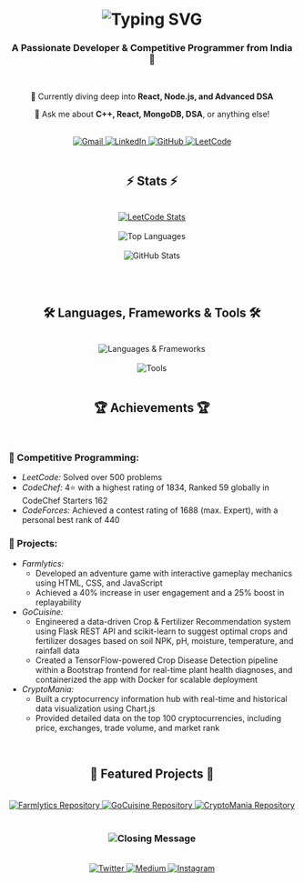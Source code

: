 <h1 align="center">
  <img src="https://readme-typing-svg.herokuapp.com/?font=Righteous&size=35&center=true&vCenter=true&width=500&height=70&duration=4000&lines=Hi+There!+👋;+I'm+Ronak+Nayak!;" alt="Typing SVG" />
</h1>

<h3 align="center">A Passionate Developer & Competitive Programmer from India 🚀</h3>

<br/>

<div align="center">
  <p>🌱 Currently diving deep into <strong>React, Node.js, and Advanced DSA</strong></p>
  <p>💬 Ask me about <strong>C++, React, MongoDB, DSA</strong>, or anything else!</p>
</div>

<br/>

<div align="center">
  <a href="mailto:nayakronak72@gmail.com">
    <img src="https://img.shields.io/badge/Gmail-333333?style=for-the-badge&logo=gmail&logoColor=red" alt="Gmail" />
  </a>
  <a href="https://linkedin.com/in/ronak-nayak-6a0021252" target="_blank">
    <img src="https://img.shields.io/badge/LinkedIn-0077B5?style=for-the-badge&logo=linkedin&logoColor=white" alt="LinkedIn" />
  </a>
  <a href="https://github.com/Ronaknayak01" target="_blank">
    <img src="https://img.shields.io/badge/GitHub-181717?style=for-the-badge&logo=github&logoColor=white" alt="GitHub" />
  </a>
  <a href="https://leetcode.com/u/Ronak_nayak_01/" target="_blank">
    <img src="https://img.shields.io/badge/LeetCode-FFA116?style=for-the-badge&logo=leetcode&logoColor=white" alt="LeetCode" />
  </a>
</div>

<br/>

<h2 align="center">⚡ Stats ⚡</h2>
<br/>

<div align="center">
  <a href="https://leetcode.com/u/Ronak_nayak_01/">
    <img src="https://leetcard.jacoblin.cool/u/Ronak_nayak_01?theme=dark&font=Noto%20Sans%20Math&ext=heatmap" alt="LeetCode Stats" />
  </a>
  <br/><br/>
  <img src="https://github-readme-stats.vercel.app/api/top-langs/?username=Ronaknayak01&hide=HTML&langs_count=8&layout=compact&theme=react&border_radius=10&size_weight=0.5&count_weight=0.5" alt="Top Languages" />
  <br/><br/>
  <img src="https://github-readme-stats.vercel.app/api?username=Ronaknayak01&show_icons=true&theme=react&border_color=61dafb&border_radius=10" alt="GitHub Stats" />
</div>

<br/><br/>

<h2 align="center">🛠 Languages, Frameworks & Tools 🛠</h2>
<br/>

<div align="center">
  <img src="https://skillicons.dev/icons?i=cpp,python,html,css,js,react,nodejs,mongodb" alt="Languages & Frameworks" />
  <br/><br/>
  <img src="https://skillicons.dev/icons?i=git,github,vscode,bootstrap,matlab" alt="Tools" />
</div>

<br/>

<h2 align="center">🏆 Achievements 🏆</h2>
<br/>

### 🥇 Competitive Programming:
- *LeetCode:* Solved over 500 problems
- *CodeChef:* 4⭐ with a highest rating of 1834, Ranked 59 globally in CodeChef Starters 162
- *CodeForces:* Achieved a contest rating of 1688 (max. Expert), with a personal best rank of 440

### 🚀 Projects:
- *Farmlytics:*
  - Developed an adventure game with interactive gameplay mechanics using HTML, CSS, and JavaScript
  - Achieved a 40% increase in user engagement and a 25% boost in replayability
- *GoCuisine:*
  - Engineered a data-driven Crop & Fertilizer Recommendation system using Flask REST API and scikit-learn to suggest
optimal crops and fertilizer dosages based on soil NPK, pH, moisture, temperature, and rainfall data
  - Created a TensorFlow-powered Crop Disease Detection pipeline within a Bootstrap frontend for real-time plant
health diagnoses, and containerized the app with Docker for scalable deployment
- *CryptoMania:*
  - Built a cryptocurrency information hub with real-time and historical data visualization using Chart.js
  - Provided detailed data on the top 100 cryptocurrencies, including price, exchanges, trade volume, and market rank

<br/>

<h2 align="center">📱 Featured Projects 📱</h2>
<br/>

<div align="center">
  <a href="https://github.com/Ronaknayak01/Farmlytics">
    <img src="https://github-readme-stats.vercel.app/api/pin/?username=Ronaknayak01&repo=Farmlytics&theme=react&border_color=61dafb&border_radius=10" alt="Farmlytics Repository" />
  </a>
  <a href="https://github.com/Ronaknayak01/GoCuisine">
    <img src="https://github-readme-stats.vercel.app/api/pin/?username=Ronaknayak01&repo=GoCuisine&theme=react&border_color=61dafb&border_radius=10" alt="GoCuisine Repository" />
  </a>
  <a href="https://github.com/Ronaknayak01/CryptoMania">
    <img src="https://github-readme-stats.vercel.app/api/pin/?username=Ronaknayak01&repo=CryptoMania&theme=react&border_color=61dafb&border_radius=10" alt="CryptoMania Repository" />
  </a>
</div>

<br/>

<h3 align="center">
  <img src="https://readme-typing-svg.herokuapp.com/?font=Righteous&size=25&center=true&vCenter=true&width=500&height=70&duration=4000&lines=Thanks+for+visiting!+✌;+Shoot+me+a+message+on+LinkedIn!;I'm+always+down+to+collab.:)" alt="Closing Message" />
</h3>

<br/>

<div align="center">
  <a href="https://twitter.com/yourtwitter" target="_blank">
    <img src="https://img.shields.io/badge/Twitter-1DA1F2?style=for-the-badge&logo=twitter&logoColor=white" alt="Twitter" />
  </a>
  <a href="https://medium.com/@yourmedium" target="_blank">
    <img src="https://img.shields.io/badge/Medium-000000?style=for-the-badge&logo=medium&logoColor=white" alt="Medium" />
  </a>
  <a href="https://www.instagram.com/yourinstagram/" target="_blank">
    <img src="https://img.shields.io/badge/Instagram-E1306C?style=for-the-badge&logo=instagram&logoColor=white" alt="Instagram" />
  </a>
</div>
